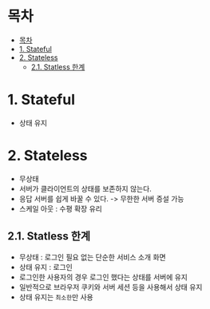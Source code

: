 # 목차
- [목차](#목차)
- [1. Stateful](#1-stateful)
- [2. Stateless](#2-stateless)
  - [2.1. Statless 한계](#21-statless-한계)


# 1. Stateful
- 상태 유지

# 2. Stateless
- 무상태
- 서버가 클라이언트의 상태를 보존하지 않는다.
- 응답 서버를 쉽게 바꿀 수 있다. -> 무한한 서버 증설 가능
- 스케일 아웃 : 수평 확장 유리

## 2.1. Statless 한계
- 무상태 : 로그인 필요 없는 단순한 서비스 소개 화면
- 상태 유지 : 로그인
- 로그인한 사용자의 경우 로그인 했다는 상태를 서버에 유지
- 일반적으로 브라우저 쿠키와 서버 세션 등을 사용해서 상태 유지
- 상태 유지는 `최소한`만 사용

